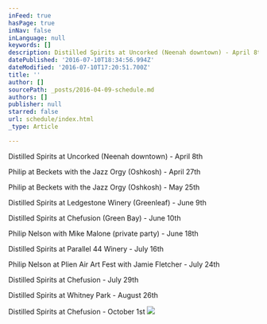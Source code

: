 ```yaml
---
inFeed: true
hasPage: true
inNav: false
inLanguage: null
keywords: []
description: Distilled Spirits at Uncorked (Neenah downtown) - April 8th
datePublished: '2016-07-10T18:34:56.994Z'
dateModified: '2016-07-10T17:20:51.700Z'
title: ''
author: []
sourcePath: _posts/2016-04-09-schedule.md
authors: []
publisher: null
starred: false
url: schedule/index.html
_type: Article

---
```

Distilled Spirits at Uncorked (Neenah downtown) - April 8th

Philip at Beckets with the Jazz Orgy (Oshkosh) - April 27th

Philip at Beckets with the Jazz Orgy (Oshkosh) - May 25th

Distilled Spirits at Ledgestone Winery (Greenleaf) - June 9th

Distilled Spirits at Chefusion (Green Bay) - June 10th

Philip Nelson with Mike Malone (private party) - June 18th

Distilled Spirits at Parallel 44 Winery - July 16th

Philip Nelson at Plien Air Art Fest with Jamie Fletcher - July 24th

Distilled Spirits at Chefusion - July 29th

Distilled Spirits at Whitney Park - August 26th

Distilled Spirits at Chefusion - October 1st
![](https://the-grid-user-content.s3-us-west-2.amazonaws.com/0781fe98-138f-499a-b131-8b4c2d0c3e46.jpg)